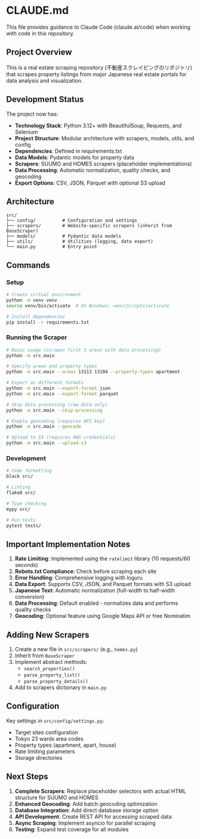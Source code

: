 # CLAUDE.md

This file provides guidance to Claude Code (claude.ai/code) when working with code in this repository.

## Project Overview

This is a real estate scraping repository (不動産スクレイピングのリポジトリ) that scrapes property listings from major Japanese real estate portals for data analysis and visualization.

## Development Status

The project now has:
- **Technology Stack**: Python 3.12+ with BeautifulSoup, Requests, and Selenium
- **Project Structure**: Modular architecture with scrapers, models, utils, and config
- **Dependencies**: Defined in requirements.txt
- **Data Models**: Pydantic models for property data
- **Scrapers**: SUUMO and HOMES scrapers (placeholder implementations)
- **Data Processing**: Automatic normalization, quality checks, and geocoding
- **Export Options**: CSV, JSON, Parquet with optional S3 upload

## Architecture

```
src/
├── config/          # Configuration and settings
├── scrapers/        # Website-specific scrapers (inherit from BaseScraper)
├── models/          # Pydantic data models
├── utils/           # Utilities (logging, data export)
└── main.py          # Entry point
```

## Commands

### Setup
```bash
# Create virtual environment
python -m venv venv
source venv/bin/activate  # On Windows: venv\Scripts\activate

# Install dependencies
pip install -r requirements.txt
```

### Running the Scraper
```bash
# Basic usage (scrapes first 3 areas with data processing)
python -m src.main

# Specify areas and property types
python -m src.main --areas 13113 13104 --property-types apartment

# Export as different formats
python -m src.main --export-format json
python -m src.main --export-format parquet

# Skip data processing (raw data only)
python -m src.main --skip-processing

# Enable geocoding (requires API key)
python -m src.main --geocode

# Upload to S3 (requires AWS credentials)
python -m src.main --upload-s3
```

### Development
```bash
# Code formatting
black src/

# Linting
flake8 src/

# Type checking
mypy src/

# Run tests
pytest tests/
```

## Important Implementation Notes

1. **Rate Limiting**: Implemented using the `ratelimit` library (10 requests/60 seconds)
2. **Robots.txt Compliance**: Check before scraping each site
3. **Error Handling**: Comprehensive logging with loguru
4. **Data Export**: Supports CSV, JSON, and Parquet formats with S3 upload
5. **Japanese Text**: Automatic normalization (full-width to half-width conversion)
6. **Data Processing**: Default enabled - normalizes data and performs quality checks
7. **Geocoding**: Optional feature using Google Maps API or free Nominatim

## Adding New Scrapers

1. Create a new file in `src/scrapers/` (e.g., `homes.py`)
2. Inherit from `BaseScraper`
3. Implement abstract methods:
   - `search_properties()`
   - `parse_property_list()`
   - `parse_property_details()`
4. Add to scrapers dictionary in `main.py`

## Configuration

Key settings in `src/config/settings.py`:
- Target sites configuration
- Tokyo 23 wards area codes
- Property types (apartment, apart, house)
- Rate limiting parameters
- Storage directories

## Next Steps

1. **Complete Scrapers**: Replace placeholder selectors with actual HTML structure for SUUMO and HOMES
2. **Enhanced Geocoding**: Add batch geocoding optimization
3. **Database Integration**: Add direct database storage option
4. **API Development**: Create REST API for accessing scraped data
5. **Async Scraping**: Implement asyncio for parallel scraping
6. **Testing**: Expand test coverage for all modules